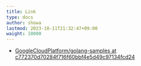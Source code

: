 ```yaml
---
title: Link
type: docs
author: showa
lastmod: 2023-10-11T21:32:47+09:00
waight: 10000
---
```


- [GoogleCloudPlatform/golang-samples at c772370d70284f716f60bbf4e5d49c97134fcd24](https://github.com/GoogleCloudPlatform/golang-samples/tree/c772370d70284f716f60bbf4e5d49c97134fcd24)
